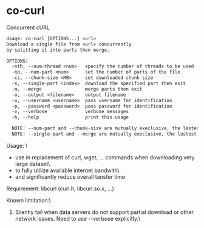 # co-curl
Concurrent cURL


```txt
Usage: co-curl [OPTIONS...] <url> 
Download a single file from <url> concurrently 
by splitting it into parts then merge.

OPTIONS:
  -nth, --num-thread <num>   specify the number of threads to be used
  -np, --num-part <num>      set the number of parts of the file
  -cs, --chunk-size <MB>     set downloaded chunk size
  -s, --single-part <index>  download the specified part then exit
  -m, --merge                merge parts then exit
  -o, --output <filename>    output filename
  -u, --username <username>  pass username for identification
  -p, --password <password>  pass password for identification
  -v, --verbose              verbose messages
  -h, --help                 print this usage

  NOTE: --num-part and --chunk-size are mutually execlusive, the lastest takes effect.
  NOTE: --single-part and --merge are mutually execlusive, the lastest takes effect.
```

Usage: \
- use in replacement of curl, wget, ... commands when downloading very large dataset\
- to fully utilize available internet bandwith\
- and significantly reduce overall tansfer time

Requirement: libcurl (curl.h, libcurl.so.x, ...)

Known limitation:\
1. Silently fail when data servers do not support partial download or other network issues. Need to use --verbose explicitly.\
